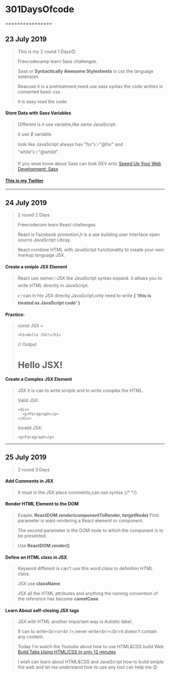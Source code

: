 # 301DaysOfcode
================
## 23 July 2019
> This is my 2 round 1 Days:blush:
>
> Freecodecamp learn Sass challenges.
>
> Sass or **Syntactically Awesome Stylesheets** is css the language extension.
>
> Beacuse it is a pretreatment,need use sass syntax the code written is converted basic css.
>
> it is easy read the code.
>
#### Store Data with Sass Variables
> Different is it use variable,like same JavaScript.
>
> it use _$_ variable.
>
> look like JavaScript always hav "for":point_right:"@for" and "while":point_right:"@whild".
>
> If you wnat know about Sass can look DEV artic [Speed Up Your Web Development: Sass](https://dev.to/stiv_ml/speed-up-your-web-development-sass-4mj3)
>
#### [This is my Twitter](https://twitter.com/WenChiYu28)

-------------------------
## 24 July 2019
> 2 round 2 Days
>
> Freecodecam learn React challenges.
>
> React is Facebook promotion,it is a use building user interface open source JavaScript Libray.
>
> React combine HTML with JavaScript functionality to create your own markup language JSX.
>
#### Create a smiple JSX Element
> React use name:point_right:JSX the JavaScript syntax expand.
> it allows you to write HTML directly in JavaScript.
>
> :point_right:can in hte JSX directly JavaScript,only need to write **{ 'this is treated as JavaScript code' }**
>
#### Practice:
> const JSX = <pre><code>&lt;h1&gt;Hello JSX!&lt;/h1&gt;</code></pre>
> // Output
> <h1>Hello JSX!</h1>
>
#### Create a Complex JSX Element
> JSX it is can to write smiple and to write complex the HTML.
>
> Valid JSX:
> <pre><code>&lt;div&gt;
>   &lt;p&gt;Paragraph&lt;/p&gt;
> &lt;/div&gt;</code></pre>
>
> Invalid JSX:
> <pre><code>&lt;p&gt;Paragraph&lt;/p&gt;</code></pre>

-------------------------
## 25 July 2019
> 2 round 3 Days
>
#### Add Comments in JSX
> It must in the JSX place comments,can use syntax {/* */}
>

#### Render HTML Element to the DOM
> Exaple:
> **ReactDOM.render(componentToRender, targetNode)**
> First parameter is want rendering a React element or component.
>
> The second parameter is the DOM node to which the component is to be presented.
>
> Use **ReactDOM.render()**

#### Define an HTML class in JSX
> Keyword different is can't use this word _class_ to definition HTML class.
>
> JSX use **className**
>
> JSX all the HTML attributes and anything the naming convention of the reference has become **cameICase**.
>
#### Learn About self-closing JSX tags
> JSX with HTML another important way is Autistic label.
>
> If can to write&lt;br&gt;or&lt;br /&gt;,never write&lt;br&gt;&lt;/br&gt;it doesn't contain any content.
>
> Today I'm watch the Youtube about how to use HTML&CSS build Web [Build Tabs Using HTML/CSS In only 12 minutes](https://www.youtube.com/watch?v=5L6h_MrNvsk)
>
> I wish can learn about HTML&CSS and JavaScript how to build smiple the web and let me understand how to use any tool can help me.:blush:
